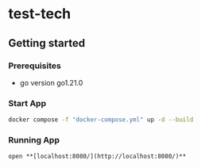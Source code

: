 # test-tech

## Getting started

### Prerequisites

- go version go1.21.0

### Start App

```sh
docker compose -f "docker-compose.yml" up -d --build
```

### Running App
```
open **[localhost:8080/](http://localhost:8080/)** 
```